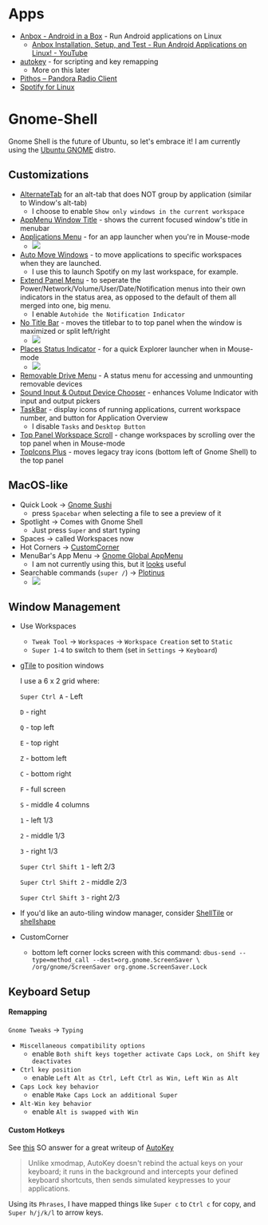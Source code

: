 # Apps
- [Anbox \- Android in a Box](https://anbox.io/) - Run Android applications on Linux
  - [Anbox Installation, Setup, and Test \- Run Android Applications on Linux\! \- YouTube](https://www.youtube.com/watch?v=Or9uzQLb3ws)
- [autokey](https://github.com/autokey/autokey) - for scripting and key remapping
  - More on this later
- [Pithos – Pandora Radio Client](https://pithos.github.io/)
- [Spotify for Linux](https://www.spotify.com/us/download/linux/)

# Gnome-Shell
Gnome Shell is the future of Ubuntu, so let's embrace it! I am currently using the [Ubuntu GNOME](https://wiki.ubuntu.com/UbuntuGNOME/GetUbuntuGNOME) distro.

## Customizations
- [AlternateTab](https://extensions.gnome.org/extension/15/alternatetab/) for an alt-tab that does NOT group by application (similar to Window's alt-tab)
  - I choose to enable `Show only windows in the current workspace`
- [AppMenu Window Title](https://extensions.gnome.org/extension/743/appmenu-window-title/) - shows the current focused window's title in menubar
- [Applications Menu](https://extensions.gnome.org/extension/6/applications-menu/) - for an app launcher when you're in Mouse-mode
  - ![](https://extensions.gnome.org/extension-data/screenshots/screenshot_6_5MMPK4p.png)
- [Auto Move Windows](https://extensions.gnome.org/extension/16/auto-move-windows/) - to move applications to specific workspaces when they are launched.
  - I use this to launch Spotify on my last workspace, for example.
- [Extend Panel Menu](https://extensions.gnome.org/extension/1201/extend-panel-menu/) - to seperate the Power/Network/Volume/User/Date/Notification menus into their own indicators in the status area, as opposed to the default of them all merged into one, big menu.
  - I enable `Autohide the Notification Indicator`
- [No Title Bar](https://extensions.gnome.org/extension/1267/no-title-bar/) - moves the titlebar to to top panel when the window is maximized or split left/right
  - ![](https://extensions.gnome.org/extension-data/screenshots/screenshot_1267.png)
- [Places Status Indicator](https://extensions.gnome.org/extension/8/places-status-indicator/) - for a quick Explorer launcher when in Mouse-mode
  - ![](https://extensions.gnome.org/extension-data/screenshots/screenshot_8_mVLeGic.png)
- [Removable Drive Menu](https://extensions.gnome.org/extension/7/removable-drive-menu/) - A status menu for accessing and unmounting removable devices
- [Sound Input & Output Device Chooser](https://extensions.gnome.org/extension/906/sound-output-device-chooser/) - enhances Volume Indicator with input and output pickers
- [TaskBar](https://extensions.gnome.org/extension/584/taskbar/) - display icons of running applications, current workspace number, and button for Application Overview
  - I disable `Tasks` and `Desktop Button`
- [Top Panel Workspace Scroll](https://extensions.gnome.org/extension/701/top-panel-workspace-scroll/) - change workspaces by scrolling over the top panel when in Mouse-mode
- [TopIcons Plus](https://extensions.gnome.org/extension/1031/topicons/) - moves legacy tray icons (bottom left of Gnome Shell) to the top panel

## MacOS-like
- Quick Look -> [Gnome Sushi](http://www.omgubuntu.co.uk/2016/09/gnome-sushi-mac-quick-look-nautilus)
  - press `Spacebar` when selecting a file to see a preview of it
- Spotlight -> Comes with Gnome Shell
  - Just press `Super` and start typing
- Spaces -> called Workspaces now
- Hot Corners -> [CustomCorner](https://extensions.gnome.org/extension/1037/customcorner/)
- MenuBar's App Menu -> [Gnome Global AppMenu](https://github.com/lestcape/Gnome-Global-AppMenu)
  - I am not currently using this, but it [looks](http://www.omgubuntu.co.uk/2017/04/global-menu-for-gnome-extension-development) useful
- Searchable commands (`super /`) -> [Plotinus](https://github.com/p-e-w/plotinus)
  - ![](https://cloud.githubusercontent.com/assets/2702526/20246717/454a1a9a-a9e3-11e6-8b19-4db092348793.gif)

## Window Management
- Use Workspaces
  - `Tweak Tool` ->  `Workspaces` -> `Workspace Creation` set to `Static`
  - `Super 1-4` to switch to them (set in `Settings` -> `Keyboard`)
- [gTile](https://extensions.gnome.org/extension/28/gtile/) to position windows

  I use a 6 x 2 grid where:

  `Super Ctrl A` - Left

  `D` - right

  `Q` - top left

  `E` - top right

  `Z` - bottom left

  `C` - bottom right

  `F` - full screen

  `S` - middle 4 columns

  `1` - left 1/3

  `2` - middle 1/3

  `3` - right 1/3

  `Super Ctrl Shift 1` - left 2/3

  `Super Ctrl Shift 2` - middle 2/3

  `Super Ctrl Shift 3` - right 2/3

- If you'd like an auto-tiling window manager, consider [ShellTile](https://extensions.gnome.org/extension/657/shelltile/) or [shellshape](https://extensions.gnome.org/extension/294/shellshape/)
- CustomCorner
  - bottom left corner locks screen with this command: `dbus-send --type=method_call --dest=org.gnome.ScreenSaver \ /org/gnome/ScreenSaver org.gnome.ScreenSaver.Lock`

## Keyboard Setup
#### Remapping
`Gnome Tweaks` -> `Typing`
- `Miscellaneous compatibility options`
  - enable `Both shift keys together activate Caps Lock, on Shift key deactivates`
- `Ctrl key position`
  - enable `Left Alt as Ctrl, Left Ctrl as Win, Left Win as Alt`
- `Caps Lock key behavior`
  - enable `Make Caps Lock an additional Super`
- `Alt-Win key behavior`
  - enable `Alt is swapped with Win`

#### Custom Hotkeys
See [this](https://askubuntu.com/questions/254424/how-can-i-change-what-keys-on-my-keyboard-do-how-can-i-create-custom-keyboard/304834#304834) SO answer for a great writeup of [AutoKey](https://apps.ubuntu.com/cat/applications/autokey-gtk/)

> Unlike xmodmap, AutoKey doesn't rebind the actual keys on your keyboard; it runs in the background and intercepts your defined keyboard shortcuts, then sends simulated keypresses to your applications.

Using its `Phrases`, I have mapped things like `Super c` to `Ctrl c` for copy, and `Super h/j/k/l` to arrow keys.